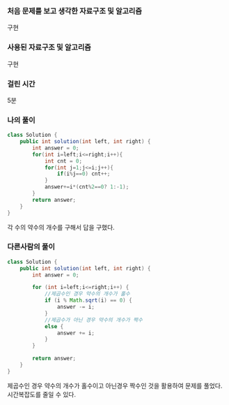 ### 처음 문제를 보고 생각한 자료구조 및 알고리즘

구현

### 사용된 자료구조 및 알고리즘

구현

### 걸린 시간

5분

### 나의 풀이

```java
class Solution {
    public int solution(int left, int right) {
        int answer = 0;
        for(int i=left;i<=right;i++){
            int cnt = 0;
            for(int j=1;j<=i;j++){
                if(i%j==0) cnt++;
            }
            answer+=i*(cnt%2==0? 1:-1);
        }
        return answer;
    }
}
```

각 수의 약수의 개수를 구해서 답을 구했다.

### 다른사람의 풀이

```java
class Solution {
    public int solution(int left, int right) {
        int answer = 0;

        for (int i=left;i<=right;i++) {
            //제곱수인 경우 약수의 개수가 홀수
            if (i % Math.sqrt(i) == 0) {
                answer -= i;
            }
            //제곱수가 아닌 경우 약수의 개수가 짝수
            else {
                answer += i;
            }
        }

        return answer;
    }
}
```

제곱수인 경우 약수의 개수가 홀수이고 아닌경우 짝수인 것을 활용하여 문제를 풀었다. 시간복잡도를 줄일 수 있다.